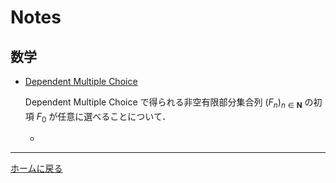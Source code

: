 # Notes

## 数学

- [Dependent Multiple Choice](math/dmc.pdf)

    Dependent Multiple Choice で得られる非空有限部分集合列 $(F_n)_{n\in\mathbf{N}}$ の初項 $F_0$ が任意に選べることについて．

    -

---

[ホームに戻る](index.md)
